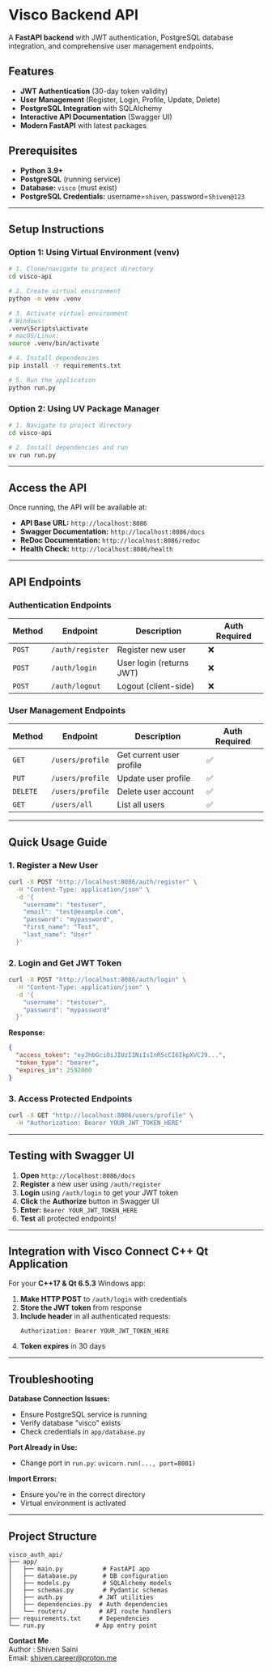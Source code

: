 # Visco Backend API

A **FastAPI backend** with JWT authentication, PostgreSQL database integration, and comprehensive user management endpoints.

## Features

- **JWT Authentication** (30-day token validity)
- **User Management** (Register, Login, Profile, Update, Delete)
- **PostgreSQL Integration** with SQLAlchemy
- **Interactive API Documentation** (Swagger UI)
- **Modern FastAPI** with latest packages

## Prerequisites

- **Python 3.9+**
- **PostgreSQL** (running service)
- **Database:** `visco` (must exist)
- **PostgreSQL Credentials:** username=`shiven`, password=`Shiven@123`

***

## Setup Instructions

### **Option 1: Using Virtual Environment (venv)**

```bash
# 1. Clone/navigate to project directory
cd visco-api

# 2. Create virtual environment
python -m venv .venv

# 3. Activate virtual environment
# Windows:
.venv\Scripts\activate
# macOS/Linux:
source .venv/bin/activate

# 4. Install dependencies
pip install -r requirements.txt

# 5. Run the application
python run.py
```

### **Option 2: Using UV Package Manager**

```bash
# 1. Navigate to project directory
cd visco-api

# 2. Install dependencies and run
uv run run.py
```

***

## Access the API

Once running, the API will be available at:

- **API Base URL:** `http://localhost:8086`
- **Swagger Documentation:** `http://localhost:8086/docs`
- **ReDoc Documentation:** `http://localhost:8086/redoc`
- **Health Check:** `http://localhost:8086/health`

***

## API Endpoints

### **Authentication Endpoints**
| Method | Endpoint | Description | Auth Required |
|--------|----------|-------------|---------------|
| `POST` | `/auth/register` | Register new user | ❌ |
| `POST` | `/auth/login` | User login (returns JWT) | ❌ |
| `POST` | `/auth/logout` | Logout (client-side) | ❌ |

### **User Management Endpoints**
| Method | Endpoint | Description | Auth Required |
|--------|----------|-------------|---------------|
| `GET` | `/users/profile` | Get current user profile | ✅ |
| `PUT` | `/users/profile` | Update user profile | ✅ |
| `DELETE` | `/users/profile` | Delete user account | ✅ |
| `GET` | `/users/all` | List all users | ✅ |

***

## Quick Usage Guide

### **1. Register a New User**
```bash
curl -X POST "http://localhost:8086/auth/register" \
  -H "Content-Type: application/json" \
  -d '{
    "username": "testuser",
    "email": "test@example.com", 
    "password": "mypassword",
    "first_name": "Test",
    "last_name": "User"
  }'
```

### **2. Login and Get JWT Token**
```bash
curl -X POST "http://localhost:8086/auth/login" \
  -H "Content-Type: application/json" \
  -d '{
    "username": "testuser",
    "password": "mypassword"
  }'
```

**Response:**
```json
{
  "access_token": "eyJhbGciOiJIUzI1NiIsInR5cCI6IkpXVCJ9...",
  "token_type": "bearer",
  "expires_in": 2592000
}
```

### **3. Access Protected Endpoints**
```bash
curl -X GET "http://localhost:8086/users/profile" \
  -H "Authorization: Bearer YOUR_JWT_TOKEN_HERE"
```

***

## Testing with Swagger UI

1. **Open** `http://localhost:8086/docs`
2. **Register** a new user using `/auth/register`
3. **Login** using `/auth/login` to get your JWT token
4. **Click** the **Authorize** button in Swagger UI
5. **Enter:** `Bearer YOUR_JWT_TOKEN_HERE`
6. **Test** all protected endpoints!

***

## Integration with Visco Connect C++ Qt Application

For your **C++17 & Qt 6.5.3** Windows app:

1. **Make HTTP POST** to `/auth/login` with credentials
2. **Store the JWT token** from response
3. **Include header** in all authenticated requests:
   ```
   Authorization: Bearer YOUR_JWT_TOKEN_HERE
   ```
4. **Token expires** in 30 days

***

## Troubleshooting

**Database Connection Issues:**
- Ensure PostgreSQL service is running
- Verify database "visco" exists
- Check credentials in `app/database.py`

**Port Already in Use:**
- Change port in `run.py`: `uvicorn.run(..., port=8001)`

**Import Errors:**
- Ensure you're in the correct directory
- Virtual environment is activated

***

## Project Structure
```
visco_auth_api/
├── app/
│   ├── main.py           # FastAPI app
│   ├── database.py       # DB configuration  
│   ├── models.py         # SQLAlchemy models
│   ├── schemas.py        # Pydantic schemas
│   ├── auth.py          # JWT utilities
│   ├── dependencies.py  # Auth dependencies
│   └── routers/         # API route handlers
├── requirements.txt     # Dependencies
└── run.py              # App entry point
```

**Contact Me**<br>
Author : Shiven Saini<br>
Email: [shiven.career@proton.me](mailto:shiven.career@proton.me)